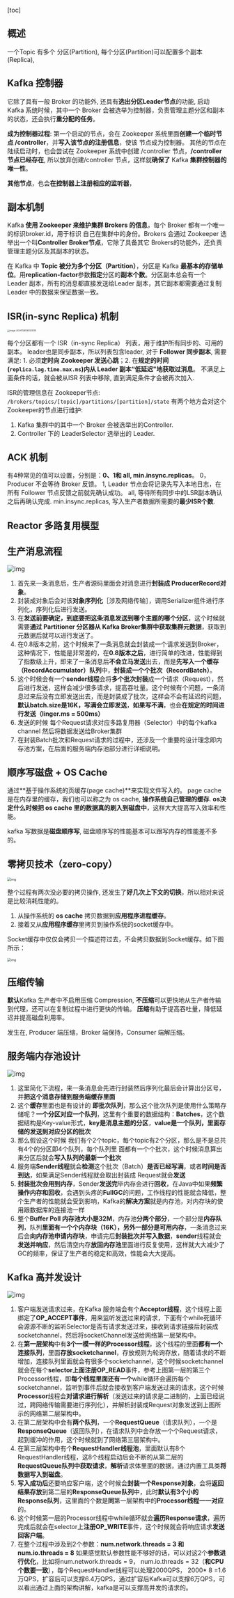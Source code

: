 [toc]



## 概述

一个Topic 有多个 分区(Partition), 
每个分区(Partition)可以配置多个副本(Replica),



## Kafka 控制器

它除了具有一般 Broker 的功能外, 还具有**选出分区Leader节点**的功能,
启动 Kafka 系统时候，其中一个 Broker 会被选举为控制器，负责管理主题分区和副本的状态，还会执行**重分配的任务**。

**成为控制器过程**: 第一个启动的节点，会在 Zookeeper 系统里面**创建一个临时节点 /controller**，并**写入该节点的注册信息**，使该
节点成为控制器。
其他的节点在陆续启动时，也会尝试在 Zookeeper 系统中创建 /controller 节点，**/controller 节点已经存在**, 所以放弃创建/controller 节点，这样就**确保了** Kafka **集群控制器的唯一性**。

**其他节点**，也会**在控制器上注册相应的监听器**，



## 副本机制

Kafka **使用 Zookeeper 来维护集群 Brokers 的信息**，每个 Broker 都有一个唯一的标识broker.id，用于标识
自己在集群中的身份。Brokers 会通过 Zookeeper 选举出一个叫**Controller Broker节点**，它除了具备其它
Brokers的功能外，还负责管理主题分区及其副本的状态。

在 Kafka 中 **Topic 被分为多个分区（Partition）**，分区是 Kafka **最基本的存储单位**。用**replication-factor**参数**指定**分区的**副本个数**。分区副本总会有一个 Leader 副本，所有的消息都直接发送给Leader 副本，其它副本都需要通过复制 Leader 中的数据来保证数据一致。



## ISR(in-sync Replica) 机制

<img src="image-20241128090029518.png" alt="image-20241128090029518" style="zoom:33%;" />

每个分区都有一个 ISR（in-sync Replica） 列表，用于维护所有同步的、可用的副本。
leader也是同步副本，所以列表包含leader,
对于 **Follower 同步副本**, 需要满足: 1. 必须**定时向 Zookeeper 发送心跳**；2. 在**规定的时间(`replica.lag.time.max.ms`)内从 Leader 副本“低延迟"地获取过消息**。
不满足上面条件的话，就会被从ISR 列表中移除, 直到满足条件才会被再次加入.

ISR的管理信息在 Zookeeper节点: `/brokers/topics/[topic]/partitions/[partition]/state`
有两个地方会对这个Zookeeper的节点进行维护:

1. Kafka 集群中的其中一个 Broker 会被选举出的Controller.
2. Controller 下的 LeaderSelector 选举出的  Leader.



## ACK 机制

有4种常见的值可以设置，分别是：**0、1和 all, min.insync.replicas**。
0，Producer 不会等待 Broker 反馈。
1,  Leader 节点会将记录先写入本地日志，在所有 Follower 节点反馈之前就先确认成功。
all, 等待所有同步中的LSR副本确认之后再确认完成.
min.insync.replicas, 写入生产者数据所需要的**最少ISR个数**.



## Reactor 多路复用模型





## 生产消息流程



![img](FhADVIC5XmwxpJfs0nMiMVh6Pxly.png)

1. 首先来一条消息后，生产者源码里面会对消息进行**封装成 ProducerRecord对象**。
2. 封装成对象后会对该**对象序列化**［涉及网络传输］，调用Serializer组件进行序列化，序列化后进行发送。
3. 在**发送前要确定，到底要把这条消息发送到哪个主题的哪个分区**，这个时候就需要**通过 Partitioner 分区器从 Kafka Broker集群中获取集群元数据**，获取到元数据后就可以进行发送了。
4. 在0.8版本之前，这个时候来了一条消息就会封装成一个请求发送到Broker，这种情况下，性能是非常差的，在**0.8版本之后**，进行简单的改进，性能得到了指数级上升，即来了一条消息后**不会立马发送**出去，而是**先写入一个缓存（RecordAccumulator）队列**中，**封装成一个个批次（RecordBatch）**。
5. 这个时候会有一个**sender线程**会将**多个批次封装**成一个请求（Request），然后进行发送，这样会减少很多请求，提高吞吐量。这个时候有个问题，一条消息过来后没有立即发送出去，而是封装成了批次，这样会不会有延迟的问题，**默认batch.size是16K，写满会立即发送**，**如果写不满**，也会**在规定的时间进行发送（linger.ms = 500ms）**
6. 发送的时候 每个Request请求对应多路复用器（Selector）中的每个kafka channel 然后将数据发送给Broker集群
7. 在封装Batch批次和Request请求的过程中，还涉及一个重要的设计理念即内存池方案，在后面的服务端内存池部分进行详细说明。



## 顺序写磁盘 + OS Cache

通过**基于操作系统的页缓存(page cache)**来实现文件写入的。
page cache是在内存里的缓存，我们也可以称之为 os cache, **操作系统自己管理的缓存**. **os决定什么时候把 os cache 里的数据真的刷入到磁盘中**，这样大大提高写入效率和性能。

kafka 写数据是**磁盘顺序写**, 磁盘顺序写的性能基本可以跟写内存的性能差不多的。

## 零拷贝技术（zero-copy）



<img src="Fn28hQ9NrLhPbB0PlckcpwI2nKZj.png" alt="img" style="zoom: 50%;" />

整个过程有两次没必要的拷贝操作, 还发生了**好几次上下文的切换**，所以相对来说是比较消耗性能的。

1. 从操作系统的 **os cache** 拷贝数据到**应用程序进程缓存**。
2. 接着又从**应用程序缓存**里拷贝到操作系统的socket缓存中。



Socket缓存中仅仅会拷贝一个描述符过去，不会拷贝数据到Socket缓存。如下图所示：

<img src="Frr2oD-J1hDGCyNNKNQI94rAu0u9.png" alt="img" style="zoom: 50%;" />

## 压缩传输

**默认**Kafka 生产者中不启用压缩 Compression, 
**不压缩**可以更快地从生产者传输到代理，还可以在复制过程中进行更快的传输。
**压缩**有助于提高吞吐量，降低延迟并提高磁盘利用率。

发生在, Producer 端压缩，Broker 端保持，Consumer 端解压缩。

## 服务端内存池设计

![img](FlnsGx1-5oYLTasR17hnfR1w83Vs.png)

1. 这里简化下流程，来一条消息会先进行封装然后序列化最后会计算出分区号，并**把这个消息存储到服务端缓存里面**
2. 这个**缓存**里面也是有设计的 **即批次队列**，那么这个批次队列是使用什么策略存储呢？**一个分区对应一个队列**，这里有个重要的数据结构：**Batches**，这个数据结构是Key-value形式，**key是消息主题的分区**，**value是一个队列，里面存储的发送到对应分区的批次**
3. 那么假设这个时候 我们有个2个topic，每个topic有2个分区，那么是不是总共有4个的分区即4个队列，每个队列里
   面都有一个个批次，这个时候消息算出来分区后就会**写入队列的最新一个批次**
4. 服务端**Sender线程**就会**检测**这个批次（Batch）**是否已经写满**，或者**时间是否到达**，如果满足Sender线程就会取出封装成
   Request就会**发送**
5. **封装批次会用到内存**，Sender**发送完**毕内存会进行**回收**，在Java中如果**频繁操作内存和回收**，会遇到头疼的**FuIIGC**的问题，工作线程的性能就会降低，整个生产者的性能就会受到影响，Kafka的**解决方案**就是内存池，对内存块的使用跟数据库的连接池一样
6. 整个**Buffer Poll 内存池大小是32M**，内存池**分两个部分**，一个部分是**内存队列**，队列**里面有一个个内存块（16K），另外一部分是可用内存**，一条消息过来后会**向内存池申请内存块**，申请完后**封装批次并写入数据**，**sender**线程就会**发送并响应**，然后清空内存**放回内存池**里面进行反复使用，这样就大大减少了GC的频率，保证了生产者的稳定和高效，性能会大大提高。



## Kafka 高并发设计



![img](lojiZJNqUko4zFwqFJ8m4NNg9614.png)

1. 客户端发送请求过来，在Kafka 服务端会有个**Acceptor线程**，这个线程上面绑定了**OP_ACCEPT事件**，用来监听发送过来的请求，下面有个while死循环会源源不断的监听Selector是否有请求发送过来，接收到请求链接后封装成socketchannel，然后将socketChannel发送给网络第一层架构中。
2. 在**第一层架构**中有**3个一模一样的Processor线程**，这个线程的里面**都有一个连接队列**，里面**存放socketchannel**，存放规则为轮询存放，随着请求的不断增加，连接队列里面就会有很多个socketchannel，这个时候socketchannel就会在每个**selector上面注册OP_READ**事件，参考上图第一层的第三个Processor线程，即**每个线程里面还有一个**while循环会遍历每个socketchannel，监听到事件后就会接收到客户端发送过来的请求，这个时候**Processor**线程会**对请求进行解析**（发送过来的请求是二进制的，上面已经说过，跨网络传输需要进行序列化），并解析封装成Request对象发送到上图所示的网络第二层架构中。
3. 在第二层架构中会有**两个队列**，一个**RequestQueue**（请求队列），一个是**ResponseQueue**（返回队列），在请求队列中会存放一个个Request请求，起到缓冲的作用，这个时候就到了网络第三层架构中。
4. 在第三层架构中有个**RequestHandler线程池**，里面默认有8个RequestHandler线程，这8个线程启动后会不断的从第二层的**RequestQueue队列中获取请求**，**解析**请求体里面的数据，通过内置工具类**将数据写入到磁盘**。
5. **写入成功后**还要响应客户端，这个时候会**封装一个Response对象**，会将**返回结果存放**到第二层的**ResponseQueue队列**中，此时**默认有3个小的Response队列**，这里面的个数是**同**第一层架构中的**Processor线程一一对应**的。
6. 这个时候第一层的Processor线程中while循环就会**遍历Response请求**，遍历完成后就会在selector上**注册OP_WRITE**事件，这个时候就会将响应请求**发送回客户端**。
7. 在整个过程中涉及到2个参数：**num.network.threads = 3 和 num.io.threads = 8** 如果感觉默认参数性能不够好的话，可以对这2个**参数进行优化**，比如将num.network.threads = 9， num.io.threads = 32（**和CPU个数要一致**），每个RequestHandler线程可以处理2000QPS， 2000* 8 =1.6万QPS，扩容后可以支撑6.4万QPS，通过扩容后Kafka可以支撑6万QPS，可以看出通过上面的架构讲解，kafka是可以支撑高并发的请求的。
